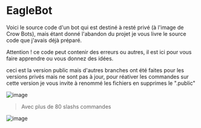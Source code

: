 # EagleBot
Voici le source code d'un bot qui est destiné à resté privé (à l'image de Crow Bots), mais étant donné l'abandon du projet je vous livre le source code que j'avais déjà préparé.

Attention ! ce code peut contenir des erreurs ou autres, il est ici pour vous faire apprendre ou vous donnez des idées.

ceci est la version public mais d'autres branches ont été faites pour les versions privés mais ne sont pas à jour, pour réativer les commandes sur cette version je vous invite à renommé les fichiers en supprimes le ".public"

![image](https://github.com/ifanoxy/EagleBot/assets/61195978/2209e8b2-a682-4998-94ec-ddee2c6d3318)


> Avec plus de 80 slashs commandes 

![image](https://github.com/ifanoxy/EagleBot/assets/61195978/e75f9f09-edf6-47e1-b620-44da270d51b3)
